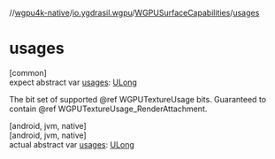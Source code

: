 //[wgpu4k-native](../../../index.md)/[io.ygdrasil.wgpu](../index.md)/[WGPUSurfaceCapabilities](index.md)/[usages](usages.md)

# usages

[common]\
expect abstract var [usages](usages.md): [ULong](https://kotlinlang.org/api/core/kotlin-stdlib/kotlin/-u-long/index.html)

The bit set of supported @ref WGPUTextureUsage bits. Guaranteed to contain @ref WGPUTextureUsage_RenderAttachment.

[android, jvm, native]\
[android, jvm, native]\
actual abstract var [usages](usages.md): [ULong](https://kotlinlang.org/api/core/kotlin-stdlib/kotlin/-u-long/index.html)